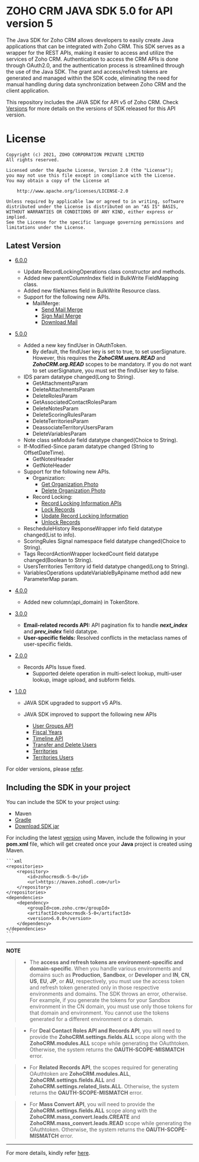 # ZOHO CRM JAVA SDK 5.0 for API version 5

The Java SDK for Zoho CRM allows developers to easily create Java applications that can be integrated with Zoho CRM. This SDK serves as a wrapper for the REST APIs, making it easier to access and utilize the services of Zoho CRM. 
Authentication to access the CRM APIs is done through OAuth2.0, and the authentication process is streamlined through the use of the Java SDK. The grant and access/refresh tokens are generated and managed within the SDK code, eliminating the need for manual handling during data synchronization between Zoho CRM and the client application.

This repository includes the JAVA SDK for API v5 of Zoho CRM. Check [Versions](https://github.com/zoho/zohocrm-java-sdk-5.0/releases) for more details on the versions of SDK released for this API version.

License
=======

    Copyright (c) 2021, ZOHO CORPORATION PRIVATE LIMITED 
    All rights reserved. 

    Licensed under the Apache License, Version 2.0 (the "License"); 
    you may not use this file except in compliance with the License. 
    You may obtain a copy of the License at 
    
        http://www.apache.org/licenses/LICENSE-2.0 
    
    Unless required by applicable law or agreed to in writing, software 
    distributed under the License is distributed on an "AS IS" BASIS, 
    WITHOUT WARRANTIES OR CONDITIONS OF ANY KIND, either express or implied. 
    See the License for the specific language governing permissions and 
    limitations under the License.

## Latest Version

- [6.0.0](/versions/6.0.0/README.md)
    - Update RecordLockingOperations class constructor and methods.
    - Added new parentColumnIndex field in BulkWrite FieldMapping class.
    - Added new fileNames field in BulkWrite Resource class.
    - Support for the following new APIs. 
        - MailMerge:
            - [Send Mail Merge](https://www.zoho.com/crm/developer/docs/api/v5/send-mail-merge.html)
            - [Sign Mail Merge](https://www.zoho.com/crm/developer/docs/api/v5/sign-mail-merge.html)
            - [Download Mail](Mergehttps://www.zoho.com/crm/developer/docs/api/v5/download-mail-merge.html)

- [5.0.0](/versions/5.0.0/README.md)
    - Added a new key findUser in OAuthToken.
        - By default, the findUser key is set to true, to set userSignature. However, this requires the ***ZohoCRM.users.READ*** and ***ZohoCRM.org.READ*** scopes to be mandatory. If you do not want to set userSignature, you must set the findUser key to false.
    - IDS param datatype changed(Long to String).
        - GetAttachmentsParam
        - DeleteAttachmentsParam
        - DeleteRolesParam
        - GetAssociatedContactRolesParam
        - DeleteNotesParam
        - DeleteScoringRulesParam
        - DeleteTerritoriesParam
        - DeassociateTerritoryUsersParam
        - DeleteVariablesParam
    - Note class seModule field datatype changed(Choice<String> to String).
    - If-Modified-Since param datatype changed (String to OffsetDateTime).
        - GetNotesHeader
        - GetNoteHeader 
    - Support for the following new APIs.
        - Organization:
            - [Get Organization Photo](https://www.zoho.com/crm/developer/docs/api/v5/get-org-img.html)
            - [Delete Organization Photo](https://www.zoho.com/crm/developer/docs/api/v5/delete-org-img.html)
        - Record Locking:
            - [Record Locking Information APIs](https://www.zoho.com/crm/developer/docs/api/v5/get-record-locking-info.html)
            - [Lock Records](https://www.zoho.com/crm/developer/docs/api/v5/lock-records.html)
            - [Update Record Locking Information](https://www.zoho.com/crm/developer/docs/api/v5/update-record-locking-info.html)
            - [Unlock Records](https://www.zoho.com/crm/developer/docs/api/v5/unlock-records.html)
    - RescheduleHistory ResponseWrapper info field datatype changed(List<into> to info).
    - ScoringRules Signal namespace field datatype changed(Choice<String> to String).
    - Tags RecordActionWrapper lockedCount field datatype changed(Boolean to String).
    - UsersTerritories Territory id field datatype changed(Long to String).
    - VariablesOperations updateVariableByApiname method add new ParameterMap param.

- [4.0.0](/versions/4.0.0/README.md)
    - Added new column(api_domain) in TokenStore.

- [3.0.0](/versions/3.0.0/README.md)
    
    - **Email-related records API:** API pagination fix to handle ***next_index*** and ***prev_index*** field datatype.
    - **User-specific fields:** Resolved conflicts in the metaclass names of user-specific fields.

- [2.0.0](/versions/2.0.0/README.md)

    - Records APIs Issue fixed. 
        - Supported delete operation in multi-select lookup, multi-user lookup, image upload, and subform fields.

- [1.0.0](/versions/1.0.0/README.md)

    - JAVA SDK upgraded to support v5 APIs.

    - JAVA SDK improved to support the following new APIs

        - [User Groups API](https://www.zoho.com/crm/developer/docs/api/v5/associated-user-count-user-group.html)
        - [Fiscal Years](https://www.zoho.com/crm/developer/docs/api/v5/get-fiscal-year.html)
        - [Timeline API](https://www.zoho.com/crm/developer/docs/api/v5/timeline-of-a-record.html)
        - [Transfer and Delete Users](https://www.zoho.com/crm/developer/docs/api/v5/transfer_records-delete_user.html)
        - [Territories](https://www.zoho.com/crm/developer/docs/api/v5/add-territories.html)
        - [Territories Users](https://www.zoho.com/crm/developer/docs/api/v5/associate-users-territory.html)     


For older versions, please [refer](https://github.com/zoho/zohocrm-java-sdk-5.0/releases).


## Including the SDK in your project
You can include the SDK to your project using:
- Maven
- [Gradle](/versions/4.0.0/README.md#including-the-sdk-in-your-project)
- [Download SDK jar](https://maven.zohodl.com/com/zoho/crm/zohocrmsdk-5-0/6.0.0/zohocrmsdk-5-0-6.0.0.jar)

For including the latest [version](https://github.com/zoho/zohocrm-java-sdk-5.0/releases/tag/6.0.0) using Maven, include the following in your **pom.xml** file, which will get created once your **Java** project is created using Maven.

    ```xml
    <repositories>
        <repository>
            <id>zohocrmsdk-5-0</id>
            <url>https://maven.zohodl.com</url>
        </repository>
    </repositories>
    <dependencies>
        <dependency>
            <groupId>com.zoho.crm</groupId>
            <artifactId>zohocrmsdk-5-0</artifactId>
            <version>6.0.0</version>
        </dependency>
    </dependencies>
    ```

---

**NOTE** 

> - The **access and refresh tokens are environment-specific and domain-specific**. When you handle various environments and domains such as **Production**, **Sandbox**, or **Developer** and **IN**, **CN**, **US**, **EU**, **JP**, or **AU**, respectively, you must use the access token and refresh token generated only in those respective environments and domains. The SDK throws an error, otherwise.
For example, if you generate the tokens for your Sandbox environment in the CN domain, you must use only those tokens for that domain and environment. You cannot use the tokens generated for a different environment or a domain.

> - For **Deal Contact Roles API and Records API**, you will need to provide the **ZohoCRM.settings.fields.ALL** scope along with the **ZohoCRM.modules.ALL** scope while generating the OAuthtoken. Otherwise, the system returns the **OAUTH-SCOPE-MISMATCH** error.

> - For **Related Records API**, the scopes required for generating OAuthtoken are **ZohoCRM.modules.ALL**, **ZohoCRM.settings.fields.ALL** and **ZohoCRM.settings.related_lists.ALL**. Otherwise, the system returns the **OAUTH-SCOPE-MISMATCH** error.

> - For **Mass Convert API**, you will need to provide the **ZohoCRM.settings.fields.ALL** scope along with the **ZohoCRM.mass_convert.leads.CREATE** and **ZohoCRM.mass_convert.leads.READ** scope while generating the OAuthtoken. Otherwise, the system returns the **OAUTH-SCOPE-MISMATCH** error.

---

For more details, kindly refer [here](/versions/6.0.0/README.md).